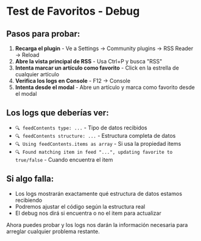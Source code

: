 # Test de Favoritos - Debug

## Pasos para probar:

1. **Recarga el plugin** - Ve a Settings → Community plugins → RSS Reader → Reload
2. **Abre la vista principal de RSS** - Usa Ctrl+P y busca "RSS"
3. **Intenta marcar un artículo como favorito** - Click en la estrella de cualquier artículo
4. **Verifica los logs en Console** - F12 → Console
5. **Intenta desde el modal** - Abre un artículo y marca como favorito desde el modal

## Los logs que deberías ver:

- `🔍 feedContents type: ...` - Tipo de datos recibidos
- `🔍 feedContents structure: ...` - Estructura completa de datos
- `🔍 Using feedContents.items as array` - Si usa la propiedad items
- `🔍 Found matching item in feed "...", updating favorite to true/false` - Cuando encuentra el item

## Si algo falla:

- Los logs mostrarán exactamente qué estructura de datos estamos recibiendo
- Podremos ajustar el código según la estructura real
- El debug nos dirá si encuentra o no el item para actualizar

Ahora puedes probar y los logs nos darán la información necesaria para arreglar cualquier problema restante.
